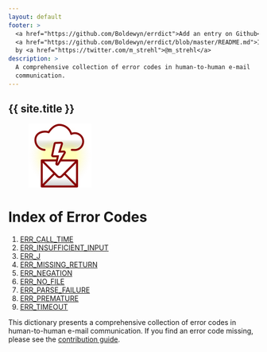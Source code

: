 ```yaml
---
layout: default
footer: >
  <a href="https://github.com/Boldewyn/errdict">Add an entry on Github</a> /
  <a href="https://github.com/Boldewyn/errdict/blob/master/README.md">Info and attribution</a> /
  by <a href="https://twitter.com/m_strehl">@m_strehl</a>
description: >
  A comprehensive collection of error codes in human-to-human e-mail
  communication.
---
```


## {{ site.title }}

<figure>
  <img src="images/icon128.png" alt="stylized envelope struck by lightning" height="128" width="128">
</figure>

# Index of Error Codes

1. [ERR_CALL_TIME](ERR_CALL_TIME)
1. [ERR_INSUFFICIENT_INPUT](ERR_INSUFFICIENT_INPUT)
1. [ERR_J](ERR_J)
1. [ERR_MISSING_RETURN](ERR_MISSING_RETURN)
1. [ERR_NEGATION](ERR_NEGATION)
1. [ERR_NO_FILE](ERR_NO_FILE)
1. [ERR_PARSE_FAILURE](ERR_PARSE_FAILURE)
1. [ERR_PREMATURE](ERR_PREMATURE)
1. [ERR_TIMEOUT](ERR_TIMEOUT)

This dictionary presents a comprehensive collection of error codes in
human-to-human e-mail communication. If you find an error code missing, please
see the [contribution guide](CONTRIBUTING).

<script>
document
  .querySelectorAll('ol')[0]
    .addEventListener('click', function(evt) {
      if (evt.target.nodeName === 'LI') {
        evt.target.getElementsByTagName('a')[0].click();
      }
    });
</script>
